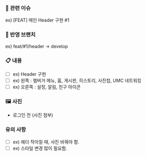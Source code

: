 ### 🚩 관련 이슈
ex) [FEAT] 메인 Header 구현 #1

### 📌 반영 브랜치
ex) feat/#1/header -> develop

### 📋 내용
- [ ] ex) Header 구현
- [ ] ex) 왼쪽 : 햄버거 메뉴, 홈, 게시판, 히스토리, 사진첩, UMC 네트워킹
- [ ] ex) 오른쪽 : 설정, 알림, 친구 아이콘

### 🖼️ 사진
- 로그인 전
(사진 첨부)

### 유의 사항
- [ ] ex) 헤더 작아질 때, 사진 바꿔야 함.
- [ ] ex) 스타일 변경 많이 필요함.
